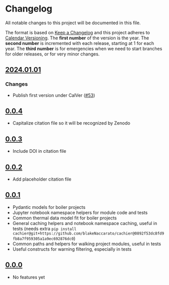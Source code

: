 <!--
Do *NOT* add changelog entries here!

This changelog is managed by towncrier and is compiled at release time.

See https://github.com/python-attrs/attrs/blob/main/.github/CONTRIBUTING.md#changelog for details.
-->

# Changelog

All notable changes to this project will be documented in this file.

The format is based on [Keep a Changelog](https://keepachangelog.com/en/1.1.0/) and this project adheres to [Calendar Versioning](https://calver.org/). The **first number** of the version is the year. The **second number** is incremented with each release, starting at 1 for each year. The **third number** is for emergencies when we need to start branches for older releases, or for very minor changes.

<!-- towncrier release notes start -->

## [2024.01.01](https://github.com/softboiler/boilercore/tree/2024.01.01)

### Changes

- Publish first version under CalVer ([#53](https://github.com/softboiler/boilercore/issues/53))

## [0.0.4](https://github.com/softboiler/boilercore/releases/tag/0.0.4)

- Capitalize citation file so it will be recognized by Zenodo

## [0.0.3](https://github.com/softboiler/boilercore/releases/tag/0.0.3)

- Include DOI in citation file

## [0.0.2](https://github.com/softboiler/boilercore/releases/tag/0.0.2)

- Add placeholder citation file

## [0.0.1](https://github.com/softboiler/boilercore/releases/tag/0.0.1)

- Pydantic models for boiler projects
- Jupyter notebook namespace helpers for module code and tests
- Common thermal data model fit for boiler projects
- General caching helpers and notebook namespace caching, useful in tests (needs extra `pip install cachier@git+https://github.com/blakeNaccarato/cachier@0892f53dc8fd9fb8a7f959305a1a9ec692876dc0`)
- Common paths and helpers for walking project modules, useful in tests
- Useful constructs for warning filtering, especially in tests

## [0.0.0](https://github.com/softboiler/boilercore/releases/tag/0.0.0)

- No features yet
